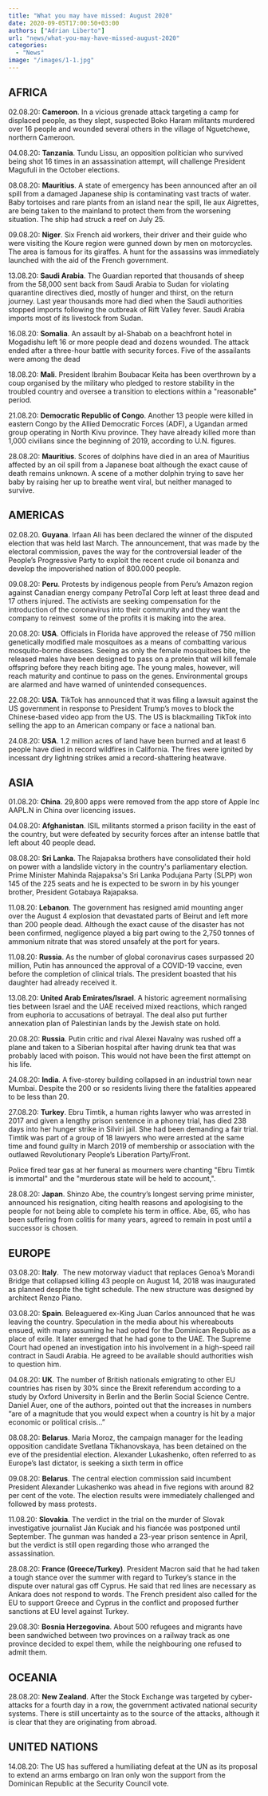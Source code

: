```yaml
---
title: "What you may have missed: August 2020"
date: 2020-09-05T17:00:50+03:00
authors: ["Adrian Liberto"]
url: "news/what-you-may-have-missed-august-2020"
categories: 
  - "News"
image: "/images/1-1.jpg"
---
```


## **AFRICA**

02.08.20: **Cameroon**. In a vicious grenade attack targeting a camp for displaced people, as they slept, suspected Boko Haram militants murdered over 16 people and wounded several others in the village of Nguetchewe, northern Cameroon.

04.08.20: **Tanzania**. Tundu Lissu, an opposition politician who survived being shot 16 times in an assassination attempt, will challenge President Magufuli in the October elections.

08.08.20: **Mauritius**. A state of emergency has been announced after an oil spill from a damaged Japanese ship is contaminating vast tracts of water. Baby tortoises and rare plants from an island near the spill, Ile aux Aigrettes, are being taken to the mainland to protect them from the worsening situation. The ship had struck a reef on July 25.

09.08.20: **Niger**. Six French aid workers, their driver and their guide who were visiting the Koure region were gunned down by men on motorcycles. The area is famous for its giraffes. A hunt for the assassins was immediately launched with the aid of the French government.

13.08.20: **Saudi Arabia**. The Guardian reported that thousands of sheep from the 58,000 sent back from Saudi Arabia to Sudan for violating quarantine directives died, mostly of hunger and thirst, on the return journey. Last year thousands more had died when the Saudi authorities stopped imports following the outbreak of Rift Valley fever. Saudi Arabia imports most of its livestock from Sudan.

16.08.20: **Somalia**. An assault by al-Shabab on a beachfront hotel in Mogadishu left 16 or more people dead and dozens wounded. The attack ended after a three-hour battle with security forces. Five of the assailants were among the dead

18.08.20: **Mali**. President Ibrahim Boubacar Keita has been overthrown by a coup organised by the military who pledged to restore stability in the troubled country and oversee a transition to elections within a "reasonable" period.

21.08.20: **Democratic Republic of Congo**. Another 13 people were killed in eastern Congo by the Allied Democratic Forces (ADF), a Ugandan armed group operating in North Kivu province. They have already killed more than 1,000 civilians since the beginning of 2019, according to U.N. figures.

28.08.20: **Mauritius**. Scores of dolphins have died in an area of Mauritius affected by an oil spill from a Japanese boat although the exact cause of death remains unknown. A scene of a mother dolphin trying to save her baby by raising her up to breathe went viral, but neither managed to survive.

## **AMERICAS**

02.08.20. **Guyana**. Irfaan Ali has been declared the winner of the disputed election that was held last March. The announcement, that was made by the electoral commission, paves the way for the controversial leader of the People’s Progressive Party to exploit the recent crude oil bonanza and develop the impoverished nation of 800.000 people.

09.08.20: **Peru**. Protests by indigenous people from Peru’s Amazon region against Canadian energy company PetroTal Corp left at least three dead and 17 others injured. The activists are seeking compensation for the introduction of the coronavirus into their community and they want the company to reinvest  some of the profits it is making into the area.

20.08.20: **USA**. Officials in Florida have approved the release of 750 million genetically modified male mosquitoes as a means of combatting various mosquito-borne diseases. Seeing as only the female mosquitoes bite, the released males have been designed to pass on a protein that will kill female offspring before they reach biting age. The young males, however, will reach maturity and continue to pass on the genes. Environmental groups are alarmed and have warned of unintended consequences.

22.08.20: **USA**. TikTok has announced that it was filing a lawsuit against the US government in response to President Trump’s moves to block the Chinese-based video app from the US. The US is blackmailing TikTok into selling the app to an American company or face a national ban.

24.08.20: **USA**. 1.2 million acres of land have been burned and at least 6 people have died in record wildfires in California. The fires were ignited by incessant dry lightning strikes amid a record-shattering heatwave.

## **ASIA**

01.08.20: **China**. 29,800 apps were removed from the app store of Apple Inc AAPL.N in China over licencing issues.

04.08.20: **Afghanistan**. ISIL militants stormed a prison facility in the east of the country, but were defeated by security forces after an intense battle that left about 40 people dead.

08.08.20: **Sri Lanka**. The Rajapaksa brothers have consolidated their hold on power with a landslide victory in the country's parliamentary election. Prime Minister Mahinda Rajapaksa's Sri Lanka Podujana Party (SLPP) won 145 of the 225 seats and he is expected to be sworn in by his younger brother, President Gotabaya Rajapaksa.

11.08.20: **Lebanon**. The government has resigned amid mounting anger over the August 4 explosion that devastated parts of Beirut and left more than 200 people dead. Although the exact cause of the disaster has not been confirmed, negligence played a big part owing to the 2,750 tonnes of ammonium nitrate that was stored unsafely at the port for years.

11.08.20: **Russia**. As the number of global coronavirus cases surpassed 20 million, Putin has announced the approval of a COVID-19 vaccine, even before the completion of clinical trials. The president boasted that his daughter had already received it.

13.08.20: **United Arab Emirates/Israel**. A historic agreement normalising ties between Israel and the UAE received mixed reactions, which ranged from euphoria to accusations of betrayal. The deal also put further annexation plan of Palestinian lands by the Jewish state on hold.

20.08.20: **Russia**. Putin critic and rival Alexei Navalny was rushed off a plane and taken to a Siberian hospital after having drunk tea that was probably laced with poison. This would not have been the first attempt on his life.

24.08.20: **India**. A five-storey building collapsed in an industrial town near Mumbai. Despite the 200 or so residents living there the fatalities appeared to be less than 20.

27.08.20: **Turkey**. Ebru Timtik, a human rights lawyer who was arrested in 2017 and given a lengthy prison sentence in a phoney trial, has died 238 days into her hunger strike in Silviri jail. She had been demanding a fair trial. Timtik was part of a group of 18 lawyers who were arrested at the same time and found guilty in March 2019 of membership or association with the outlawed Revolutionary People’s Liberation Party/Front. 

Police fired tear gas at her funeral as mourners were chanting "Ebru Timtik is immortal" and the "murderous state will be held to account,".  

28.08.20: **Japan**. Shinzo Abe, the country’s longest serving prime minister, announced his resignation, citing health reasons and apologising to the people for not being able to complete his term in office. Abe, 65, who has been suffering from colitis for many years, agreed to remain in post until a successor is chosen.

## **EUROPE**

03.08.20: **Italy**.  The new motorway viaduct that replaces Genoa’s Morandi Bridge that collapsed killing 43 people on August 14, 2018 was inaugurated as planned despite the tight schedule. The new structure was designed by architect Renzo Piano.

03.08.20: **Spain**. Beleaguered ex-King Juan Carlos announced that he was leaving the country. Speculation in the media about his whereabouts ensued, with many assuming he had opted for the Dominican Republic as a place of exile. It later emerged that he had gone to the UAE. The Supreme Court had opened an investigation into his involvement in a high-speed rail contract in Saudi Arabia. He agreed to be available should authorities wish to question him.

04.08.20: **UK**. The number of British nationals emigrating to other EU countries has risen by 30% since the Brexit referendum according to a study by Oxford University in Berlin and the Berlin Social Science Centre. Daniel Auer, one of the authors, pointed out that the increases in numbers “are of a magnitude that you would expect when a country is hit by a major economic or political crisis...”

08.08.20: **Belarus**. Maria Moroz, the campaign manager for the leading opposition candidate Svetlana Tikhanovskaya, has been detained on the eve of the presidential election. Alexander Lukashenko, often referred to as Europe’s last dictator, is seeking a sixth term in office

09.08.20: **Belarus**. The central election commission said incumbent President Alexander Lukashenko was ahead in five regions with around 82 per cent of the vote. The election results were immediately challenged and followed by mass protests.

11.08.20: **Slovakia**. The verdict in the trial on the murder of Slovak investigative journalist Ján Kuciak and his fiancée was postponed until September. The gunman was handed a 23-year prison sentence in April, but the verdict is still open regarding those who arranged the assassination. 

28.08.20: **France (Greece/Turkey)**. President Macron said that he had taken a tough stance over the summer with regard to Turkey’s stance in the dispute over natural gas off Cyprus. He said that red lines are necessary as Ankara does not respond to words. The French president also called for the EU to support Greece and Cyprus in the conflict and proposed further sanctions at EU level against Turkey.

29.08.30: **Bosnia Herzegovina**. About 500 refugees and migrants have been sandwiched between two provinces on a railway track as one province decided to expel them, while the neighbouring one refused to admit them.

## ****OCEANIA****

28.08.20: **New Zealand**. After the Stock Exchange was targeted by cyber-attacks for a fourth day in a row, the government activated national security systems. There is still uncertainty as to the source of the attacks, although it is clear that they are originating from abroad.

## ******UNITED NATIONS******

14.08.20: The US has suffered a humiliating defeat at the UN as its proposal to extend an arms embargo on Iran only won the support from the Dominican Republic at the Security Council vote.
